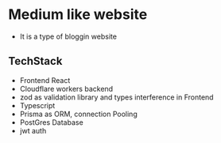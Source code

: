 # Medium like website
- It is a type of bloggin website 

## TechStack

- Frontend React
- Cloudflare workers backend
- zod as validation library and types interference in Frontend
- Typescript
- Prisma as ORM, connection Pooling
- PostGres Database
- jwt auth